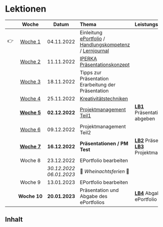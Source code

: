# Lektionen

||Woche | Datum | Thema | Leistungsbewertung
:---:|:---:|:---:|:---|:---
:point_right: |[Woche&nbsp;1](./woche-1.md) | 04.11.2022 | Einleitung<br/> [ePortfolio](../themen/eportfolio.md) / [Handlungskompetenz](../themen/handlungskompetenz.md) / [Lernjournal](../themen/lernjournal.md) | 
||[Woche&nbsp;2](./woche-2.md) | 11.11.2022 | [IPERKA](../themen/iperka.md)<br/>[Präsentationskonzept](../themen/praesentationskonzept.md) | 
||[Woche&nbsp;3](./woche-3.md) | 18.11.2022 | Tipps zur Präsentation<br/>Erarbeitung der Präsentation | 
||[Woche&nbsp;4](./woche-4.md) | 25.11.2022 | [Kreativitätstechniken](../themen/kreativitaetstechniken.md) | 
||[**Woche&nbsp;5**](./woche-5.md) | **02.12.2022** | [Projektmanagement Teil1](../themen/projektmanagement.md) | [**LB1**](../beurteilungen/LB1.md) Präsentationskonzept abgeben
||[Woche&nbsp;6](./woche-6.md) | 09.12.2022 | Projektmanagement Teil2 | 
||[**Woche&nbsp;7**](./woche-7.md) | **16.12.2022** | **Präsentationen / PM Test** | [**LB2**](../beurteilungen/LB2.md) Präsentation<br/>[**LB3**](../beurteilungen/LB3.md) Projektmanagement
||Woche&nbsp;8 | 23.12.2022 | EPortfolio bearbeiten | 
 ||| _30.12.2022_<br/>_06.01.2023_| :christmas_tree: *Wheinachtsferien* :christmas_tree: | 
||Woche&nbsp;9 | 13.01.2023 | EPortfolio bearbeiten | 
||**Woche&nbsp;10** | **20.01.2023** | Präsentation und Abgabe des ePortfolios | [**LB4**](../beurteilungen/LB4.md) Abgabe ePortfolio

## Inhalt

<DocCardList/>
